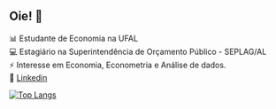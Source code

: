 ## Oie! 👋

:bar_chart: Estudante de Economia na UFAL \
:computer: Estagiário na Superintendência de Orçamento Público - SEPLAG/AL \
:zap: Interesse em Economia, Econometria e Análise de dados. \
:bookmark_tabs: [Linkedin](https://www.linkedin.com/in/vinicius-oc-ventura/)

[![Top Langs](https://github-readme-stats.vercel.app/api/top-langs/?username=viniventur&layout=compact)](https://github.com/viniventur/github-readme-stats)

<!--
**viniventur/viniventur** is a ✨ _special_ ✨ repository because its `README.md` (this file) appears on your GitHub profile.

Here are some ideas to get you started:

- 🔭 I’m currently working on ...
- 🌱 I’m currently learning ...
- 👯 I’m looking to collaborate on ...
- 🤔 I’m looking for help with ...
- 💬 Ask me about ...
- 📫 How to reach me: ...
- 😄 Pronouns: ...
- ⚡ Fun fact: ...
-->
